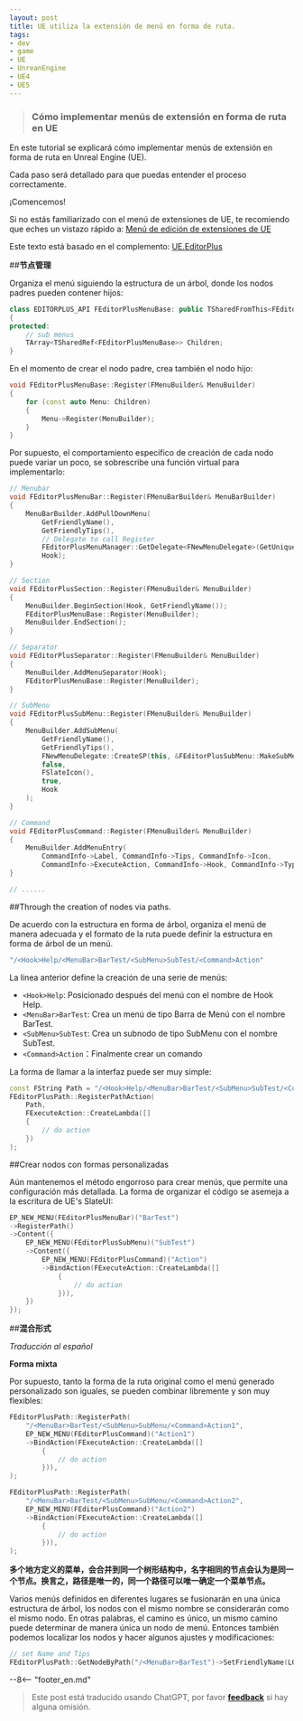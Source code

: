 ```yaml
---
layout: post
title: UE utiliza la extensión de menú en forma de ruta.
tags:
- dev
- game
- UE
- UnreanEngine
- UE4
- UE5
---
```


<meta property="og:title" content="UE 使用路径形式扩展菜单" />

> ### Cómo implementar menús de extensión en forma de ruta en UE

En este tutorial se explicará cómo implementar menús de extensión en forma de ruta en Unreal Engine (UE). 

Cada paso será detallado para que puedas entender el proceso correctamente. 

¡Comencemos!

Si no estás familiarizado con el menú de extensiones de UE, te recomiendo que eches un vistazo rápido a: [Menú de edición de extensiones de UE](ue-扩展编辑器菜单.md)

Este texto está basado en el complemento: [UE.EditorPlus](https://github.com/disenone/UE.EditorPlus)

##**节点管理**

Organiza el menú siguiendo la estructura de un árbol, donde los nodos padres pueden contener hijos:

```cpp
class EDITORPLUS_API FEditorPlusMenuBase: public TSharedFromThis<FEditorPlusMenuBase>
{
protected:
	// sub menus
	TArray<TSharedRef<FEditorPlusMenuBase>> Children;
}
```

En el momento de crear el nodo padre, crea también el nodo hijo:

```cpp
void FEditorPlusMenuBase::Register(FMenuBuilder& MenuBuilder)
{
	for (const auto Menu: Children)
	{
		Menu->Register(MenuBuilder);
	}
}
```

Por supuesto, el comportamiento específico de creación de cada nodo puede variar un poco, se sobrescribe una función virtual para implementarlo:

```cpp
// Menubar
void FEditorPlusMenuBar::Register(FMenuBarBuilder& MenuBarBuilder)
{
	MenuBarBuilder.AddPullDownMenu(
		GetFriendlyName(),
		GetFriendlyTips(),
        // Delegate to call Register
		FEditorPlusMenuManager::GetDelegate<FNewMenuDelegate>(GetUniqueId()),       
		Hook);
}

// Section
void FEditorPlusSection::Register(FMenuBuilder& MenuBuilder)
{
	MenuBuilder.BeginSection(Hook, GetFriendlyName());
	FEditorPlusMenuBase::Register(MenuBuilder);
	MenuBuilder.EndSection();
}

// Separator
void FEditorPlusSeparator::Register(FMenuBuilder& MenuBuilder)
{
	MenuBuilder.AddMenuSeparator(Hook);
	FEditorPlusMenuBase::Register(MenuBuilder);
}

// SubMenu
void FEditorPlusSubMenu::Register(FMenuBuilder& MenuBuilder)
{
	MenuBuilder.AddSubMenu(
		GetFriendlyName(),
		GetFriendlyTips(),
		FNewMenuDelegate::CreateSP(this, &FEditorPlusSubMenu::MakeSubMenu),
		false,
		FSlateIcon(),
		true,
		Hook
	);
}

// Command
void FEditorPlusCommand::Register(FMenuBuilder& MenuBuilder)
{
    MenuBuilder.AddMenuEntry(
        CommandInfo->Label, CommandInfo->Tips, CommandInfo->Icon,
        CommandInfo->ExecuteAction, CommandInfo->Hook, CommandInfo->Type);
}

// ......
```

##Through the creation of nodes via paths.

De acuerdo con la estructura en forma de árbol, organiza el menú de manera adecuada y el formato de la ruta puede definir la estructura en forma de árbol de un menú.

```cpp
"/<Hook>Help/<MenuBar>BarTest/<SubMenu>SubTest/<Command>Action"
```

La línea anterior define la creación de una serie de menús:

- `<Hook>Help`: Posicionado después del menú con el nombre de Hook Help.
- `<MenuBar>BarTest`: Crea un menú de tipo Barra de Menú con el nombre BarTest.
- `<SubMenu>SubTest`: Crea un subnodo de tipo SubMenu con el nombre SubTest.
- `<Command>Action`：Finalmente crear un comando

La forma de llamar a la interfaz puede ser muy simple:

```cpp
const FString Path = "/<Hook>Help/<MenuBar>BarTest/<SubMenu>SubTest/<Command>Action";
FEditorPlusPath::RegisterPathAction(
	Path, 
    FExecuteAction::CreateLambda([]
    {
        // do action
    })
);
```

##Crear nodos con formas personalizadas

Aún mantenemos el método engorroso para crear menús, que permite una configuración más detallada. La forma de organizar el código se asemeja a la escritura de UE's SlateUI:

```cpp
EP_NEW_MENU(FEditorPlusMenuBar)("BarTest")
->RegisterPath()
->Content({
    EP_NEW_MENU(FEditorPlusSubMenu)("SubTest")
    ->Content({
        EP_NEW_MENU(FEditorPlusCommand)("Action")
        ->BindAction(FExecuteAction::CreateLambda([]
            {
                // do action
            })),
    })
});
```

##**混合形式**

*Traducción al español*

**Forma mixta**

Por supuesto, tanto la forma de la ruta original como el menú generado personalizado son iguales, se pueden combinar libremente y son muy flexibles:

```cpp
FEditorPlusPath::RegisterPath(
    "/<MenuBar>BarTest/<SubMenu>SubMenu/<Command>Action1", 
    EP_NEW_MENU(FEditorPlusCommand)("Action1")
    ->BindAction(FExecuteAction::CreateLambda([]
        {
            // do action
        })),
);

FEditorPlusPath::RegisterPath(
    "/<MenuBar>BarTest/<SubMenu>SubMenu/<Command>Action2", 
    EP_NEW_MENU(FEditorPlusCommand)("Action2")
    ->BindAction(FExecuteAction::CreateLambda([]
        {
            // do action
        })),
);
```

**多个地方定义的菜单，会合并到同一个树形结构中，名字相同的节点会认为是同一个节点。换言之，路径是唯一的，同一个路径可以唯一确定一个菜单节点。**

Varios menús definidos en diferentes lugares se fusionarán en una única estructura de árbol, los nodos con el mismo nombre se considerarán como el mismo nodo. En otras palabras, el camino es único, un mismo camino puede determinar de manera única un nodo de menú.
Entonces también podemos localizar los nodos y hacer algunos ajustes y modificaciones:

```cpp
// set Name and Tips
FEditorPlusPath::GetNodeByPath("/<MenuBar>BarTest")->SetFriendlyName(LOCTEXT("MenuTest", "MenuTest"))->SetFriendlyTips(LOCTEXT("MenuTestTips", "MenuTestTips"));
```


--8<-- "footer_en.md"


> Este post está traducido usando ChatGPT, por favor [**feedback**](https://github.com/disenone/wiki_blog/issues/new) si hay alguna omisión.

